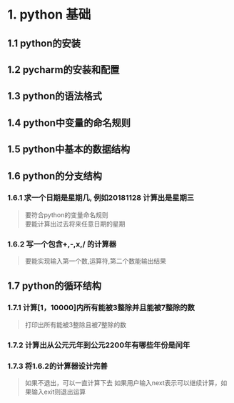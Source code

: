 # 1. python 基础
## 1.1 python的安装
## 1.2 pycharm的安装和配置
## 1.3 python的语法格式
## 1.4 python中变量的命名规则
## 1.5 python中基本的数据结构
## 1.6 python的分支结构
### 1.6.1 求一个日期是星期几, 例如20181128 计算出是星期三
> 要符合python的变量命名规则    
> 要能计算出过去将来任意日期的星期    
### 1.6.2 写一个包含+,-,x,/ 的计算器
> 要能实现输入第一个数,运算符,第二个数能输出结果
## 1.7 python的循环结构
### 1.7.1 计算[1，10000]内所有能被3整除并且能被7整除的数
> 打印出所有能被3整除且被7整除的数
### 1.7.2 计算出从公元元年到公元2200年有哪些年份是闰年
### 1.7.3 将1.6.2的计算器设计完善
> 如果不退出，可以一直计算下去
> 如果用户输入next表示可以继续计算，如果输入exit则退出运算
